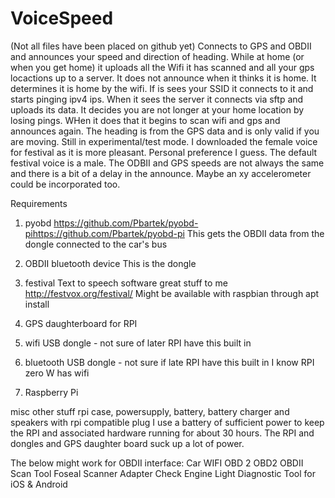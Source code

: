 # VoiceSpeed
(Not all files have been placed on github yet)
Connects to GPS and OBDII and announces your speed and direction of heading.
While at home (or when you get home) it uploads all the Wifi it has scanned 
and all your gps locactions up to a server. It does not announce when it
thinks it is home. It determines it is home by the wifi.  If is sees your SSID
it connects to it and starts pinging ipv4 ips.  When it sees the server it
connects via sftp and uploads its data.  It decides you are not longer at your
home location by losing pings. WHen it does that it begins to scan wifi and
gps and announces again. The heading is from the GPS data and is only valid 
if you are moving. Still in experimental/test mode.  I downloaded the female
voice for festival as it is more pleasant. Personal preference I guess. The 
default festival voice is a male. The ODBII and GPS speeds are not always the
same and there is a bit of a delay in the announce. Maybe an xy accelerometer
could be incorporated too.

Requirements
1. pyobd  https://github.com/Pbartek/pyobd-pihttps://github.com/Pbartek/pyobd-pi
This gets the OBDII data from the dongle connected to the car's bus

2. OBDII bluetooth device
This is the dongle

3. festival Text to speech software great stuff to me
http://festvox.org/festival/  Might be available with raspbian through apt install

4. GPS daughterboard for RPI

5. wifi USB dongle - not sure of later RPI have this built in

6. bluetooth USB dongle - not sure if late RPI have this built in I know RPI zero W has wifi

7. Raspberry Pi

misc other stuff
rpi case, powersupply, battery, battery charger and speakers with rpi compatible plug
I use a battery of sufficient power to keep the RPI and associated hardware running for
about 30 hours.  The RPI and dongles and GPS daughter board suck up a lot of power.

The below might work for OBDII interface:
Car WIFI OBD 2 OBD2 OBDII Scan Tool Foseal Scanner Adapter Check Engine Light Diagnostic Tool for iOS & Android 



